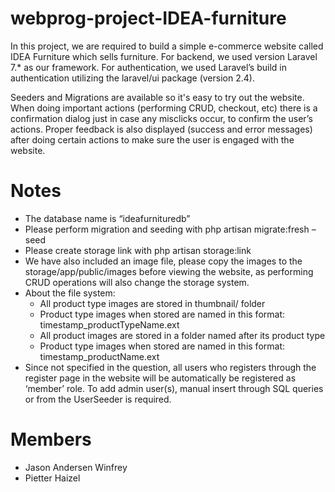 # webprog-project-IDEA-furniture

In this project, we are required to build a simple e-commerce website called IDEA Furniture which sells furniture. For backend, we used version Laravel 7.* as our framework. For authentication, we used Laravel’s build in authentication utilizing the laravel/ui package (version 2.4).

Seeders and Migrations are available so it's easy to try out the website. When doing important actions (performing CRUD, checkout, etc) there is a confirmation dialog just in case any misclicks occur, to confirm the user’s actions. Proper feedback is also displayed (success and error messages) after doing certain actions to make sure the user is engaged with the website.

# Notes

*	The database name is “ideafurnituredb”
*	Please perform migration and seeding with php artisan migrate:fresh –seed
*	Please create storage link with php artisan storage:link
*	We have also included an image file, please copy the images to the storage/app/public/images before viewing the website, as performing CRUD operations will also change the storage system.
*	About the file system:
    *	All product type images are stored in thumbnail/ folder
    *	Product type images when stored are named in this format: timestamp_productTypeName.ext
    *	All product images are stored in a folder named after its product type 
    *	Product type images when stored are named in this format: timestamp_productName.ext
*	Since not specified in the question, all users who registers through the register page in the website will be automatically be registered as ‘member’ role. To add admin user(s), manual insert through SQL queries or from the UserSeeder is required.

# Members
* Jason Andersen Winfrey
* Pietter Haizel
